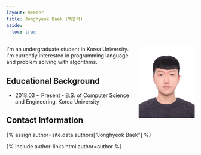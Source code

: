 ```yaml
---
layout: member
title: Jonghyeok Baek (백종혁)
aside:
  toc: true
---
```


<img src="/assets/images/members/jonghyeok.baek.jpg"
align="right" style="margin-left: 1em" width="150em">

I'm an undergraduate student in Korea University. I'm currently interested in programming language and problem solving with algorithms.

## Educational Background
- 2018.03 ~ Present - B.S. of Computer Science and Engineering, Korea University

## Contact Information
{% assign author=site.data.authors["Jonghyeok Baek"] %}
<div>{% include author-links.html author=author %}</div>

